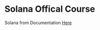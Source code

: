 # Solana Offical Course

Solana from Documentation
[Here](https://solana.com/developers/courses/intro-to-solana/intro-to-cryptography)
